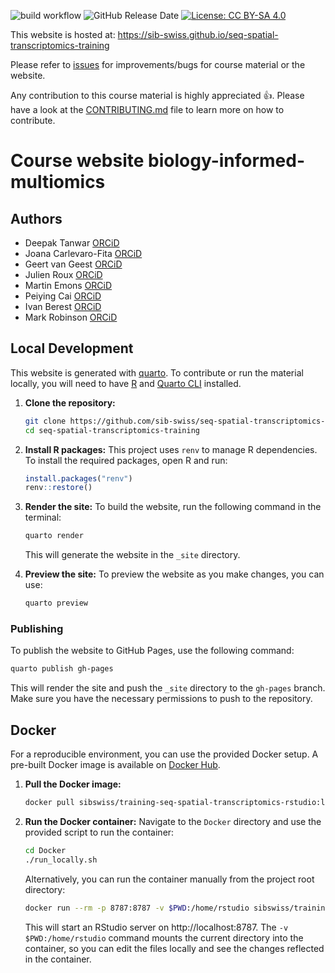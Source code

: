 ![build workflow](https://github.com/sib-swiss/seq-spatial-transcriptomics-training/actions/workflows/docker-image.yml/badge.svg)
![GitHub Release Date](https://img.shields.io/github/release-date/sib-swiss/seq-spatial-transcriptomics-training)
[![License: CC BY-SA 4.0](https://img.shields.io/badge/License-CC_BY--SA_4.0-lightgrey.svg)](https://creativecommons.org/licenses/by-sa/4.0/)

This website is hosted at: https://sib-swiss.github.io/seq-spatial-transcriptomics-training

Please refer to [issues](https://github.com/sib-swiss/seq-spatial-transcriptomics-training/issues) for improvements/bugs for course material or the website. 

Any contribution to this course material is highly appreciated :+1:. Please have a look at the [CONTRIBUTING.md](CONTRIBUTING.md) file to learn more on how to contribute. 

# Course website biology-informed-multiomics

## Authors

- Deepak Tanwar [ORCiD](https://orcid.org/0000-0001-8036-1989)
- Joana Carlevaro-Fita [ORCiD](https://orcid.org/0000-0002-1674-2055)
- Geert van Geest [ORCiD](https://orcid.org/0000-0002-1561-078X)
- Julien Roux [ORCiD](https://orcid.org/0000-0002-4192-5099)
- Martin Emons [ORCiD](https://orcid.org/0009-0000-5219-5311)
- Peiying Cai [ORCiD](https://orcid.org/0009-0001-9229-2244)
- Ivan Berest [ORCiD](https://orcid.org/0000-0001-7607-9163)
- Mark Robinson [ORCiD](https://orcid.org/0000-0002-3048-5518)

## Local Development

This website is generated with [quarto](https://quarto.org/). To contribute or run the material locally, you will need to have [R](https://www.r-project.org/) and [Quarto CLI](https://quarto.org/docs/get-started/) installed.

1. **Clone the repository:**
   ```sh
   git clone https://github.com/sib-swiss/seq-spatial-transcriptomics-training.git
   cd seq-spatial-transcriptomics-training
   ```

2. **Install R packages:** This project uses `renv` to manage R dependencies. To install the required packages, open R and run:
   ```R
   install.packages("renv")
   renv::restore()
   ```

3. **Render the site:** To build the website, run the following command in the terminal:
   ```sh
   quarto render
   ```
   This will generate the website in the `_site` directory.

4. **Preview the site:** To preview the website as you make changes, you can use:
   ```sh
   quarto preview
   ```

### Publishing

To publish the website to GitHub Pages, use the following command:

```sh
quarto publish gh-pages
```

This will render the site and push the `_site` directory to the `gh-pages` branch. Make sure you have the necessary permissions to push to the repository.

## Docker

For a reproducible environment, you can use the provided Docker setup. A pre-built Docker image is available on [Docker Hub](https://hub.docker.com/r/sibswiss/training-seq-spatial-transcriptomics-rstudio).

1. **Pull the Docker image:**
   ```sh
   docker pull sibswiss/training-seq-spatial-transcriptomics-rstudio:latest
   ```

2. **Run the Docker container:** Navigate to the `Docker` directory and use the provided script to run the container:
   ```sh
   cd Docker
   ./run_locally.sh
   ```
   Alternatively, you can run the container manually from the project root directory:
   ```sh
   docker run --rm -p 8787:8787 -v $PWD:/home/rstudio sibswiss/training-seq-spatial-transcriptomics-rstudio:latest
   ```
   This will start an RStudio server on http://localhost:8787. The `-v $PWD:/home/rstudio` command mounts the current directory into the container, so you can edit the files locally and see the changes reflected in the container.
